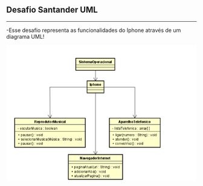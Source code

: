 ## Desafio Santander UML
---

-Esse desafio representa as funcionalidades do Iphone através de um diagrama UML!

![alt text](image.png)